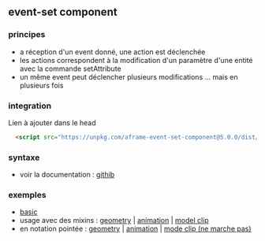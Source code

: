 ## event-set component

### principes
* a réception d'un event donné, une action est déclenchée
* les actions correspondent à la modification d'un paramètre d'une entité avec la commande setAttribute
* un même event peut déclencher plusieurs modifications ... mais en plusieurs fois

### integration
Lien à ajouter dans le head 
```html
  <script src="https://unpkg.com/aframe-event-set-component@5.0.0/dist/aframe-event-set-component.min.js"></script>
```

### syntaxe
* voir la documentation : [githib](https://github.com/supermedium/superframe/tree/master/components/event-set/)

### exemples
* [basic](./basic.html)
* usage avec des mixins : [geometry](./mix_geometry.html) | [animation](./mix_animation.html) | [model clip](./mix_clip.html)
* en notation pointée : [geometry](./point_geometry.html) | [animation](./point_animation.html) | [mode clip (ne marche pas)](./point_clip.html)





